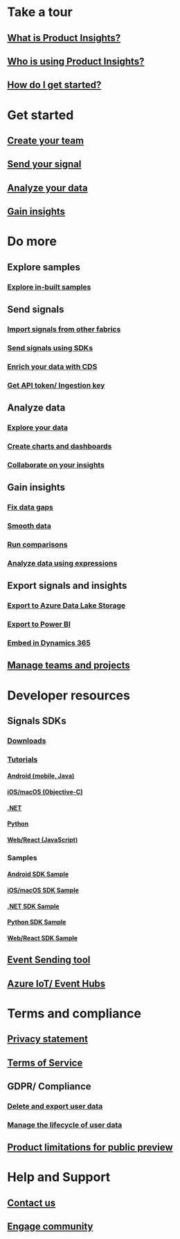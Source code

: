 # Take a tour
## [What is Product Insights?](xref:developers/quick-starts/what-is)
## [Who is using Product Insights?](xref:developers/quick-starts/who-uses)
## [How do I get started?](xref:developers/quick-starts/how-to-get-started)

# Get started
## [Create your team](xref:developers/quick-starts/create-a-team)
## [Send your signal](xref:developers/quick-starts/1_view-signals)
## [Analyze your data](xref:developers/tutorials/create-dashboard)
## [Gain insights](xref:developers/quick-starts/3_get-insights)

# Do more

## Explore samples 
### [Explore in-built samples](xref:developers/tutorials/explore-samples)

## Send signals
### [Import signals from other fabrics](xref:developers/tutorials/import-signals)
### [Send signals using SDKs](xref:developers/tutorials/send-additional-signals)
### [Enrich your data with CDS](xref:developers/tutorials/enrichment)
### [Get API token/ Ingestion key](xref:developers/downloads/api-token) 

## Analyze data
### [Explore your data](xref:developers/tutorials/exploredraft)
### [Create charts and dashboards](xref:developers/tutorials/editchart)
### [Collaborate on your insights](xref:developers/tutorials/collaborate)


## Gain insights
### [Fix data gaps](xref:developers/tutorials/insights-fix-data-gaps)
### [Smooth data](xref:developers/tutorials/insights-smooth-data)
### [Run comparisons](xref:developers/tutorials/insights-run-comparisons)
### [Analyze data using expressions](xref:developers/tutorials/expressions)

## Export signals and insights
### [Export to Azure Data Lake Storage](xref:developers/tutorials/ADLS-Export)
### [Export to Power BI](xref:developers/tutorials/exportpowerbi)
### [Embed in Dynamics 365](xref:developers/tutorials/embed)

## [Manage teams and projects](xref:developers/dev-resources/manage-teams)

# Developer resources

## Signals SDKs
### [Downloads](xref:developers/dev-resources/index)

### [Tutorials](xref:developers/downloads/tutorials/index)
#### [Android (mobile, Java)](xref:developers/downloads/android-java)
#### [iOS/macOS (Objective-C)](xref:developers/downloads/ios-objc)
#### [.NET](xref:developers/downloads/dotnet)
#### [Python](xref:developers/downloads/python)
#### [Web/React (JavaScript)](xref:developers/downloads/js)

### Samples
#### [Android SDK Sample](xref:developers/downloads/android-java-sample)
#### [iOS/macOS SDK Sample](xref:developers/downloads/ios-objc-sample)
#### [.NET SDK Sample](xref:developers/downloads/dotnet-sample)
#### [Python SDK Sample](xref:developers/downloads/python-sample)
#### [Web/React SDK Sample](xref:developers/downloads/js-sample)

## [Event Sending tool](xref:developers/downloads/ingest)

## [Azure IoT/ Event Hubs](xref:developers/downloads/event-iot-hub)

# Terms and compliance
## [Privacy statement](xref:developers/articles/privacy-statement)
## [Terms of Service](xref:developers/articles/terms-of-service)
## GDPR/ Compliance
### [Delete and export user data](xref:developers/articles/delete-export)
### [Manage the lifecycle of user data](xref:developers/articles/user-content)
## [Product limitations for public preview](xref:developers/tutorials/product-preview-limitations)


# Help and Support
## [Contact us](xref:developers/customer-care/support)
## [Engage community](xref:developers/customer-care/community)
